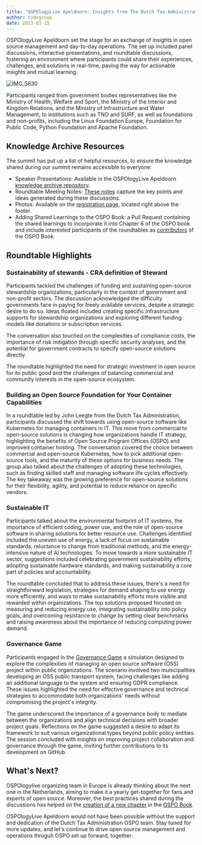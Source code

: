 ```yaml
---
title: "OSPOlogyLive Apeldoorn: Insights from The Dutch Tax Administration"
author: todogroup
date: 2023-03-15
---
```


OSPOlogyLive Apeldoorn set the stage for an exchange of insights in open source management and day-to-day operations. 
The set up included panel discussions, interactive presentations, and roundtable discussions, fostering an environment where participants could share their experiences, 
challenges, and solutions in real-time, paving the way for actionable insights and mutual learning.


![IMG_5630](https://github.com/todogroup/todogroup.org/assets/43671777/c943e553-05b9-4c89-b59b-b039dc528a02)


Participants ranged from government bodies representatives like the Ministry of Health, Welfare and Sport, the Ministry of the Interior and Kingdom Relations, and the Ministry of Infrastructure and Water Management, to
institutions such as TNO and SURF, as well as foundations and non-profits, including the Linux Foundation Europe, Foundation for Public Code, Python Foundation and Apache Foundation. 

## Knowledge Archive Resources

The summit has put up a list of helpful resources, to ensure the knowledge shared during our summit remains accessible to everyone:

- Speaker Presentations: Available in the OSPOlogyLive Apeldoorn [knowledge archive repository](https://github.com/todogroup/ospology/tree/main/ospology-live/2024-february-apeldoorn).
- Roundtable Meeting Notes: [These notes](https://github.com/todogroup/ospology/tree/main/ospology-live/2024-february-apeldoorn) capture the key points and ideas generated during these discussions.
- Photos: Available on the [registration page](https://community.linuxfoundation.org/events/details/lfhq-ospology-european-chapter-presents-ospologylive-apeldoorn/), located right above the footer.
- Adding Shared Learnings to the OSPO Book: a Pull Request containing the shared learnings to incorporate it into Chapter 6 of the OSPO book and include interested participants of the roundtables as [contributors](https://ospobook.todogroup.org/07-chapter/) of the OSPO Book.

## Roundtable Highlights

### Sustainability of stewards - CRA definition of Steward

Participants tackled the challenges of funding and sustaining open-source stewardship organizations, particularly in the context of government and non-profit sectors. The discussion acknowledged the difficulty governments face in paying for freely available services, 
despite a strategic desire to do so. Ideas floated included creating specific infrastructure supports for stewardship organizations and exploring different funding models like donations or subscription services. 

The conversation also touched on the complexities of compliance costs, 
the importance of risk mitigation through specific security analyses, and the potential for government contracts to specify open-source solutions directly. 

The roundtable highlighted the need for strategic investment in open source for its public good and the challenges of balancing commercial and community interests in the open-source ecosystem.


### Building an Open Source Foundation for Your Container Capabilities

In a roundtable led by John Leegte from the Dutch Tax Administration, participants discussed the shift towards using open-source software like Kubernetes for managing containers in IT. This move from commercial to open-source solutions is changing how organizations handle 
IT strategy, highlighting the benefits of Open Source Program Offices (OSPO) and improved container hosting. The conversation covered the choice between commercial and open-source Kubernetes, how to pick additional open-source tools, and the maturity of these options for 
business needs. The group also talked about the challenges of adopting these technologies, such as finding skilled staff and managing software life cycles effectively. The key takeaway was the growing preference for open-source solutions for their flexibility, agility, 
and potential to reduce reliance on specific vendors.

### Sustainable IT

Participants talked about the environmental footprint of IT systems, the importance of efficient coding, power use, and the role of open-source software in sharing solutions for better resource use. Challenges identified included the uneven use of energy, a lack of focus on sustainable 
standards, reluctance to change from traditional methods, and the energy-intensive nature of AI technologies. To move towards a more sustainable IT sector, suggestions included celebrating government sustainability efforts, adopting sustainable hardware standards, and making sustainability 
a core part of policies and accountability.

The roundtable concluded that to address these issues, there's a need for straightforward legislation, strategies for demand shaping to use energy more efficiently, and ways to make sustainability efforts more visible and rewarded within organizations. The top solutions proposed focused 
on measuring and reducing energy use, integrating sustainability into policy goals, and overcoming resistance to change by setting clear benchmarks and raising awareness about the importance of reducing computing power demand.


### Governance Game

Participants engaged in the [Governance Game](https://governancegame.publiccode.net/) a simulation designed to explore the complexities of managing an open source software (OSS) project within public organizations. The scenario involved two municipalities developing an OSS public transport system, facing challenges like adding 
an additional language to the system and ensuring GDPR compliance. These issues highlighted the need for effective governance and technical strategies to accommodate both organizations' needs without compromising the project's integrity.

The game underscored the importance of a governance body to mediate between the organizations and align technical decisions with broader project goals. Reflections on the game suggested a desire to adapt its framework to suit various organizational types beyond public policy entities.
The session concluded with insights on improving project collaboration and governance through the game, inviting further contributions to its development on GitHub.


## What's Next?

OSPOlogylive organizing team in Europe is already thinking about the next one in the Netherlands, aiming to make it a yearly get-together for fans and experts of open source. 
Moreover, the best practices shared during the discussions has helped on the [creation of a new chapter](https://github.com/todogroup/ospology/pull/445) in the [OSPO Book](https://ospobook.todogroup.org/).

OSPOlogyLive Apeldoorn would not have been possible without the support and dedication of the Dutch Tax Administration OSPO team.
Stay tuned for more updates, and let's continue to drive open source management and operations throguh OSPO set up forward, together.
